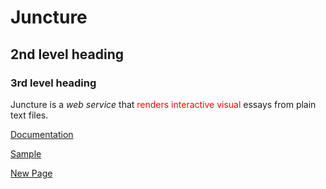 # Juncture

## 2nd level heading

### 3rd level heading

Juncture is a _web service_ that <span style="color:red;">renders interactive visual</span> essays from plain text files.  

[Documentation](help)

[Sample](https://www.google.com)

[New Page](new-page)
